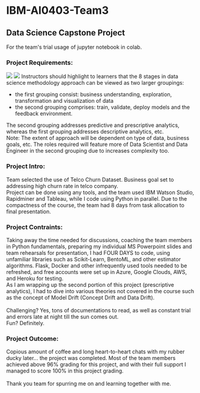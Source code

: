 # IBM-AI0403-Team3
<h2>Data Science Capstone Project</h2>

For the team's trial usage of jupyter notebook in colab.

<h3>Project Requirements: </h3>
<img src="https://user-images.githubusercontent.com/71828614/111017194-d68cbc00-83ec-11eb-8451-3d19294ab0bc.jpg">

<img src="https://user-images.githubusercontent.com/71828614/111017204-e2787e00-83ec-11eb-9142-f0dfe5423149.jpg">
Instructors should highlight to learners that the 8 stages in data science methodology approach can be viewed as two larger groupings:
<ul>
<li>the first grouping consist: business understanding, exploration, transformation and visualization of data </li>
<li>the second grouping comprises: train, validate, deploy models and the feedback environment.</li></ul>
The second grouping addresses predictive and prescriptive analytics, whereas the first grouping addresses descriptive analytics, etc.<br>
Note: The extent of approach will be dependent on type of data, business goals, etc. The roles required will feature more of Data Scientist and Data Engineer in the second grouping due to increases complexity too.
<br>
<h3>Project Intro:</h3>
Team selected the use of Telco Churn Dataset. Business goal set to addressing high churn rate in telco company.<br>
Project can be done using any tools, and the team used IBM Watson Studio, Rapidminer and Tableau, while I code using Python in parallel. Due to the compactness of the course, the team had 8 days from task allocation to final presentation.<br>
<h3>Project Contraints:</h3>
Taking away the time needed for discussions, coaching the team members in Python fundamentals, preparing my individual MS Powerpoint slides and team rehearsals for presentation, I had FOUR DAYS to code, using unfamiliar libraries such as Scikit-Learn, BentoML, and other estimator algorithms. Flask, Docker and other infrequently used tools needed to be refreshed, and free accounts were set up in Azure, Google Clouds, AWS, and Heroku for testing. <br>
As I am wrapping up the second portion of this project (prescriptive analytics), I had to dive into various theories not covered in the course such as the concept of Model Drift (Concept Drift and Data Drift).<br><br>
Challenging? Yes, tons of documentations to read, as well as constant trial and errors late at night till the sun comes out.<br>
Fun? Definitely.<br>
<h3>Project Outcome:</h3>
Copious amount of coffee and long heart-to-heart chats with my rubber ducky later... the project was completed. Most of the team members achieved above 96% grading for this project, and with their full support I managed to score 100% in this project grading.<br><br>
Thank you team for spurring me on and learning together with me.
